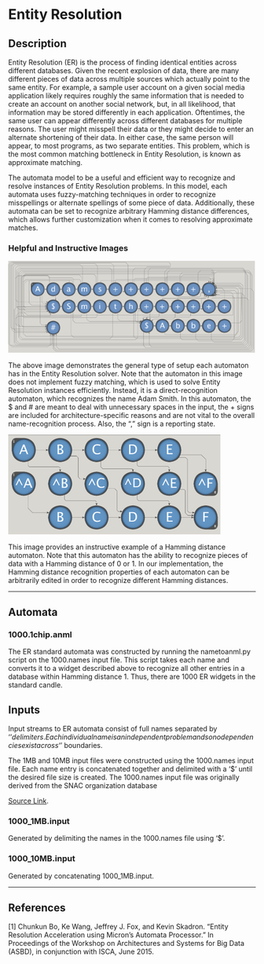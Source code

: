 # Entity Resolution

## Description

Entity Resolution (ER) is the process of finding identical entities across different databases. Given the recent explosion of data, there are many different pieces of data across multiple sources which actually point to the same entity. For example, a sample user account on a given social media application likely requires roughly the same information that is needed to create an account on another social network, but, in all likelihood, that information may be stored differently in each application. Oftentimes, the same user can appear differently across different databases for multiple reasons. The user might misspell their data or they might decide to enter an alternate shortening of their data. In either case, the same person will appear, to most programs, as two separate entities. This problem, which is the most common matching bottleneck in Entity Resolution, is known as approximate matching.

The automata model to be a useful and efficient way to recognize and resolve instances of Entity Resolution problems. In this model, each automata uses fuzzy-matching techniques in order to recognize misspellings or alternate spellings of some piece of data. Additionally, these automata can be set to recognize arbitrary Hamming distance differences, which allows further customization when it comes to resolving approximate matches.

### Helpful and Instructive Images

  
   ![](images/er_image1.png?raw=true)

The above image demonstrates the general type of setup each automaton has in the Entity Resolution solver. Note that the automaton in this image does not implement fuzzy matching, which is used to solve Entity Resolution instances efficiently. Instead, it is a direct-recognition automaton, which recognizes the name Adam Smith. In this automaton, the $ and # are meant to deal with unnecessary spaces in the input, the + signs are included for architecture-specific reasons and are not vital to the overall name-recognition process. Also, the “,” sign is a reporting state.

  
   ![](images/er_image2.png?raw=true)

This image provides an instructive example of a Hamming distance automaton. Note that this automaton has the ability to recognize pieces of data with a Hamming distance of 0 or 1. In our implementation, the Hamming distance recognition properties of each automaton can be arbitrarily edited in order to recognize different Hamming distances.

---

## Automata

### 1000.1chip.anml
The ER standard automata was constructed by running the nametoanml.py script on the 1000.names input file. This script takes each name and converts it to a widget described above to recognize all other entries in a database within Hamming distance 1. Thus, there are 1000 ER widgets in the standard candle.


## Inputs
Input streams to ER automata consist of full names separated by ‘$’ delimiters. Each individual name is an independent problem and so no dependencies exist across ‘$’ boundaries.

The 1MB and 10MB input files were constructed using the 1000.names input file. Each name entry is concatenated together and delimited with a ‘$’ until the desired file size is created. The 1000.names input file was originally derived from the SNAC organization database

[Source Link](http://socialarchive.iath.virginia.edu/).

### 1000_1MB.input

Generated by delimiting the names in the 1000.names file using ‘$’.

### 1000_10MB.input

Generated by concatenating 1000_1MB.input.



---

## References
[1] Chunkun Bo, Ke Wang, Jeffrey J. Fox, and Kevin Skadron. “Entity Resolution Acceleration using Micron’s Automata Processor.”  In Proceedings of the Workshop on Architectures and Systems for Big Data (ASBD), in conjunction with ISCA, June 2015.
